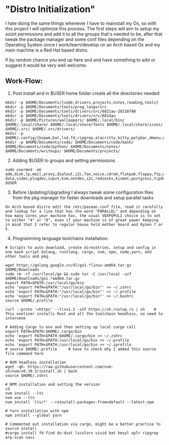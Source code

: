 # "Distro Initialization"

I hate doing the same things whenever I have to reainstall my Os, so with this project I will optimize this process. The first
steps will aim to setup my `$USER` permissions and add it to all the groups that's needed to be, after that tweak the package
manager and some conf files depending on the Operating System since I work/learn/develop on an Arch based Os and my main machine
is a Red Hat based distro.

If by random chance you end up here and and have something to add or suggest it would be very well welcome.

## Work-Flow:
1. Post install and in $USER home folder create all the directories needed

``` 
mkdir -p $HOME/Documents/{code,drivers,projects,notes,reading,tools}
mkdir -p $HOME/Documents/tools/prog_langs/src
mkdir -p $HOME/Documents/tools/drivers/src/8821au-20210708
mkdir -p $HOME/Documents/tools/drivers/src/8814au
mkdir -p $HOME/Pictures/wallpapers/ $HOME/.local/bin/ $HOME/.local/share/ $HOME/.local/share/fonts $HOME/.local/share/icons/ $HOME/.src/ $HOME/.src/drivers/
mkdir -p $HOME/.config/{bspwm,bat,lsd,fd,ripgrep,alacritty,kitty,polybar,dmenu,eww,nvim,vim,zsh,bash,xplr,ranger,sxhkd,i3,autostart,neofetch,nuclei,protonvpn,termshark,dunst}
mkdir -p $HOME/Documents/code/ $HOME/Documents/code/bash/ $HOME/Documents/code/python/ $HOME/Documents/notes/ $HOME/Documents/writeups/ $HOME/Documents/projects/
```

2. Adding $USER to groups and setting permissions

```
sudo usermod -aG adm,disk,lp,mail,proxy,dialout,i2c,fax,voice,cdrom,flatpak,floppy,ftp,wheel,audio,,www-data,video,plugdev,input,kvm,netdev,i2c,redsocks,kismet,postgress,tcpdump,bluetooth,redis,mosquitto,rfkill,scanner,wireshark,docker,vboxusers,vboxsf,storage,http $USER
```

3. Before Updating/Upgrading I always tweak some configuration files from the pkg manager for faster downloads and setup parallel tasks

```
On Arch based distro edit the /etc/pacman.conf file, read it carefully and lookup for a line that has the word "PARALLEL" and depending on how many Cores your machine has, the usual VOXPOPULI choice is to set to either "4" or "8", even if your machine is of great power keeping in mind that I refer to regular house hold mother board and Ryzen 7 or 5.
```

4. Programming language toolchains installation:

```
# Scripts to auto download, create direcotries, setup and config in one bash script Golang, rustlang, cargo, nvm, npm, node,yarn, and other tools and pkg.

wget https://golang.google.cn/dl/go1.*linux-amd64.tar.gz $HOME/Downloads
sudo rm -rf /usr/local/go && sudo tar -C /usr/local -xzf $HOME/Downloads/go1.*amd64.tar.gz
export PATH=$PATH:/usr/local/go/bin
echo 'export PATH=$PATH:"/usr/local/go/bin"' >> ~/.zshrc
echo 'export PATH=$PATH:"/usr/local/go/bin"' >> ~/.profile
echo 'export PATH=$PATH:"/usr/local/go/bin"' >> ~/.bashrc
source $HOME/.profile

curl --proto '=https' --tlsv1.2 -sSf https://sh.rustup.rs | sh    # This oneliner installs Rust and all the toolchain headless, no need to intervene

# Adding Cargo tu env and then setting up local cargo call
export PATH=$PATH:$HOME/.cargo/bin
echo 'export PATH=$PATH:$HOME/.cargo/bin >> ~/.zshrc
echo 'export PATH=$PATH:/usr/local/go/bin >> ~/.profile
echo 'export PATH=$PATH:/usr/local/go/bin >> ~/.zprofile
# source $HOME/.profile     # have to check why I added this source file command here

# NVM headless installation
wget -qO- https://raw.githubusercontent.com/nvm-sh/nvm/v0.39.3/install.sh | bash
source $HOME/.zshrc

# NPM installation and setting the version
cd
nvm install --lts
nvm use --lts
nvm install 'lts/*' --reinstall-packages-from=default --latest-npm

# Yarn installation with npm
npm install --global yarn

# Commented out installation via cargo, might be a better practice to source install
#cargo install fd-find du-dust lscolors vivid bat hexyl xplr ripgrep arp-scan navi
```
